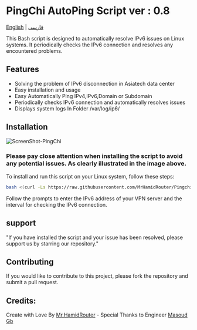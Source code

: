 # PingChi AutoPing Script ver : 0.8
 
[English](README.md) | [فارسی](README-Fa.md)

This Bash script is designed to automatically resolve IPv6 issues on Linux systems. It periodically checks the IPv6 connection and resolves any encountered problems.

## Features
- Solving the problem of IPv6 disconnection in Asiatech data center
- Easy installation and usage
- Easy Automatically Ping IPv4,IPv6,Domain or Subdomain
- Periodically checks IPv6 connection and automatically resolves issues
- Displays system logs In Folder /var/log/ip6/

## Installation

![ScreenShot-PingChi](https://github.com/MrHamidRouter/Pingchi/assets/155462614/6a272d83-bfc5-4d7c-baf7-c3399402923e)

### Please pay close attention when installing the script to avoid any potential issues. As clearly illustrated in the image above.


To install and run this script on your Linux system, follow these steps:

```bash
bash <(curl -Ls https://raw.githubusercontent.com/MrHamidRouter/Pingchi/main/Pingchi.sh)
```
    
Follow the prompts to enter the IPv6 address of your VPN server and the interval for checking the IPv6 connection.

## support
"If you have installed the script and your issue has been resolved, please support us by starring our repository."

## Contributing

If you would like to contribute to this project, please fork the repository and submit a pull request.

## Credits:
Create with Love By [Mr.HamidRouter](https://github.com/MrHamidRouter) - Special Thanks to Engineer [Masoud Gb](https://github.com/masoudgb)

